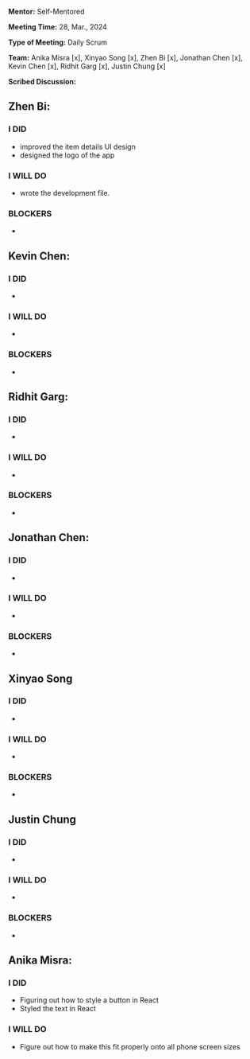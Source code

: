 **Mentor:** Self-Mentored

**Meeting Time:** 28, Mar., 2024

**Type of Meeting:** Daily Scrum

**Team:** Anika Misra [x], Xinyao Song [x], Zhen Bi [x], Jonathan Chen [x], Kevin Chen [x], Ridhit Garg [x], Justin Chung [x]

**Scribed Discussion:**

## **Zhen Bi:**  
### **I DID**  
- improved the item details UI design
- designed the logo of the app

### **I WILL DO**  
- wrote the development file.
  
### **BLOCKERS**  
- 

## **Kevin Chen:**  
### **I DID**  
- 

### **I WILL DO**  
- 

### **BLOCKERS**  
- 

## **Ridhit Garg:**  
### **I DID**  
- 

### **I WILL DO**  
- 

### **BLOCKERS**  
- 

## **Jonathan Chen:**  
### **I DID**  
- 

### **I WILL DO**  
- 

### **BLOCKERS**  
- 

## **Xinyao Song**  
### **I DID**  
- 

### **I WILL DO**  
- 

### **BLOCKERS**  
-

## **Justin Chung**  
### **I DID**  
- 

### **I WILL DO**  
- 

### **BLOCKERS**  
-

## **Anika Misra:**  
### **I DID**  
- Figuring out how to style a button in React
- Styled the text in React

### **I WILL DO**  
- Figure out how to make this fit properly onto all phone screen sizes
